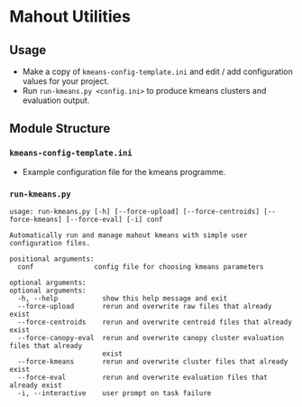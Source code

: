 # Mahout Utilities

## Usage

* Make a copy of `kmeans-config-template.ini` and edit / add configuration values for your project.
* Run `run-kmeans.py <config.ini>` to produce kmeans clusters and evaluation output.

## Module Structure

### `kmeans-config-template.ini`

* Example configuration file for the kmeans programme.

### `run-kmeans.py`

```
usage: run-kmeans.py [-h] [--force-upload] [--force-centroids] [--force-kmeans] [--force-eval] [-i] conf

Automatically run and manage mahout kmeans with simple user configuration files.

positional arguments:
  conf               config file for choosing kmeans parameters

optional arguments:
optional arguments:
  -h, --help           show this help message and exit
  --force-upload       rerun and overwrite raw files that already exist
  --force-centroids    rerun and overwrite centroid files that already exist
  --force-canopy-eval  rerun and overwrite canopy cluster evaluation files that already
                       exist
  --force-kmeans       rerun and overwrite cluster files that already exist
  --force-eval         rerun and overwrite evaluation files that already exist
  -i, --interactive    user prompt on task failure
  ```
